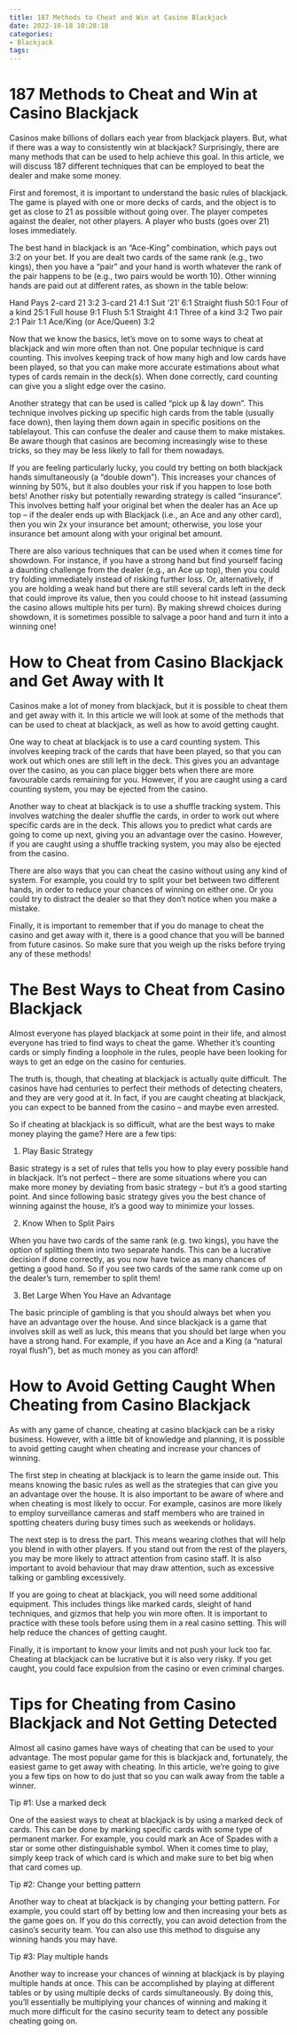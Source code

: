 ```yaml
---
title: 187 Methods to Cheat and Win at Casino Blackjack 
date: 2022-10-18 10:28:18
categories:
- Blackjack
tags:
---
```



#  187 Methods to Cheat and Win at Casino Blackjack 

Casinos make billions of dollars each year from blackjack players. But, what if there was a way to consistently win at blackjack? Surprisingly, there are many methods that can be used to help achieve this goal. In this article, we will discuss 187 different techniques that can be employed to beat the dealer and make some money.

First and foremost, it is important to understand the basic rules of blackjack. The game is played with one or more decks of cards, and the object is to get as close to 21 as possible without going over. The player competes against the dealer, not other players. A player who busts (goes over 21) loses immediately.

The best hand in blackjack is an “Ace-King” combination, which pays out 3:2 on your bet. If you are dealt two cards of the same rank (e.g., two kings), then you have a “pair” and your hand is worth whatever the rank of the pair happens to be (e.g., two pairs would be worth 10). Other winning hands are paid out at different rates, as shown in the table below:

Hand Pays 2-card 21 3:2 3-card 21 4:1 Suit ‘21’ 6:1 Straight flush 50:1 Four of a kind 25:1 Full house 9:1 Flush 5:1 Straight 4:1 Three of a kind 3:2 Two pair 2:1 Pair 1:1 Ace/King (or Ace/Queen) 3:2

Now that we know the basics, let’s move on to some ways to cheat at blackjack and win more often than not. One popular technique is card counting. This involves keeping track of how many high and low cards have been played, so that you can make more accurate estimations about what types of cards remain in the deck(s). When done correctly, card counting can give you a slight edge over the casino.

Another strategy that can be used is called “pick up & lay down”. This technique involves picking up specific high cards from the table (usually face down), then laying them down again in specific positions on the tablelayout. This can confuse the dealer and cause them to make mistakes. Be aware though that casinos are becoming increasingly wise to these tricks, so they may be less likely to fall for them nowadays.

If you are feeling particularly lucky, you could try betting on both blackjack hands simultaneously (a “double down”). This increases your chances of winning by 50%, but it also doubles your risk if you happen to lose both bets! Another risky but potentially rewarding strategy is called “insurance”. This involves betting half your original bet when the dealer has an Ace up top – if the dealer ends up with Blackjack (i.e., an Ace and any other card), then you win 2x your insurance bet amount; otherwise, you lose your insurance bet amount along with your original bet amount.

There are also various techniques that can be used when it comes time for showdown. For instance, if you have a strong hand but find yourself facing a daunting challenge from the dealer (e.g., an Ace up top), then you could try folding immediately instead of risking further loss. Or, alternatively, if you are holding a weak hand but there are still several cards left in the deck that could improve its value, then you could choose to hit instead (assuming the casino allows multiple hits per turn). By making shrewd choices during showdown, it is sometimes possible to salvage a poor hand and turn it into a winning one!

#  How to Cheat from Casino Blackjack and Get Away with It 

Casinos make a lot of money from blackjack, but it is possible to cheat them and get away with it. In this article we will look at some of the methods that can be used to cheat at blackjack, as well as how to avoid getting caught.

One way to cheat at blackjack is to use a card counting system. This involves keeping track of the cards that have been played, so that you can work out which ones are still left in the deck. This gives you an advantage over the casino, as you can place bigger bets when there are more favourable cards remaining for you. However, if you are caught using a card counting system, you may be ejected from the casino.

Another way to cheat at blackjack is to use a shuffle tracking system. This involves watching the dealer shuffle the cards, in order to work out where specific cards are in the deck. This allows you to predict what cards are going to come up next, giving you an advantage over the casino. However, if you are caught using a shuffle tracking system, you may also be ejected from the casino.

There are also ways that you can cheat the casino without using any kind of system. For example, you could try to split your bet between two different hands, in order to reduce your chances of winning on either one. Or you could try to distract the dealer so that they don’t notice when you make a mistake.

Finally, it is important to remember that if you do manage to cheat the casino and get away with it, there is a good chance that you will be banned from future casinos. So make sure that you weigh up the risks before trying any of these methods!

#  The Best Ways to Cheat from Casino Blackjack 

Almost everyone has played blackjack at some point in their life, and almost everyone has tried to find ways to cheat the game. Whether it’s counting cards or simply finding a loophole in the rules, people have been looking for ways to get an edge on the casino for centuries.

The truth is, though, that cheating at blackjack is actually quite difficult. The casinos have had centuries to perfect their methods of detecting cheaters, and they are very good at it. In fact, if you are caught cheating at blackjack, you can expect to be banned from the casino – and maybe even arrested.

So if cheating at blackjack is so difficult, what are the best ways to make money playing the game? Here are a few tips: 

1) Play Basic Strategy

Basic strategy is a set of rules that tells you how to play every possible hand in blackjack. It’s not perfect – there are some situations where you can make more money by deviating from basic strategy – but it’s a good starting point. And since following basic strategy gives you the best chance of winning against the house, it’s a good way to minimize your losses.

2) Know When to Split Pairs

When you have two cards of the same rank (e.g. two kings), you have the option of splitting them into two separate hands. This can be a lucrative decision if done correctly, as you now have twice as many chances of getting a good hand. So if you see two cards of the same rank come up on the dealer’s turn, remember to split them!

3) Bet Large When You Have an Advantage

The basic principle of gambling is that you should always bet when you have an advantage over the house. And since blackjack is a game that involves skill as well as luck, this means that you should bet large when you have a strong hand. For example, if you have an Ace and a King (a “natural royal flush”), bet as much money as you can afford!

#  How to Avoid Getting Caught When Cheating from Casino Blackjack 

As with any game of chance, cheating at casino blackjack can be a risky business. However, with a little bit of knowledge and planning, it is possible to avoid getting caught when cheating and increase your chances of winning.

The first step in cheating at blackjack is to learn the game inside out. This means knowing the basic rules as well as the strategies that can give you an advantage over the house. It is also important to be aware of where and when cheating is most likely to occur. For example, casinos are more likely to employ surveillance cameras and staff members who are trained in spotting cheaters during busy times such as weekends or holidays.

The next step is to dress the part. This means wearing clothes that will help you blend in with other players. If you stand out from the rest of the players, you may be more likely to attract attention from casino staff. It is also important to avoid behaviour that may draw attention, such as excessive talking or gambling excessively.

If you are going to cheat at blackjack, you will need some additional equipment. This includes things like marked cards, sleight of hand techniques, and gizmos that help you win more often. It is important to practice with these tools before using them in a real casino setting. This will help reduce the chances of getting caught.

Finally, it is important to know your limits and not push your luck too far. Cheating at blackjack can be lucrative but it is also very risky. If you get caught, you could face expulsion from the casino or even criminal charges.

#  Tips for Cheating from Casino Blackjack and Not Getting Detected

Almost all casino games have ways of cheating that can be used to your advantage. The most popular game for this is blackjack and, fortunately, the easiest game to get away with cheating. In this article, we’re going to give you a few tips on how to do just that so you can walk away from the table a winner.

Tip #1: Use a marked deck

One of the easiest ways to cheat at blackjack is by using a marked deck of cards. This can be done by marking specific cards with some type of permanent marker. For example, you could mark an Ace of Spades with a star or some other distinguishable symbol. When it comes time to play, simply keep track of which card is which and make sure to bet big when that card comes up.

Tip #2: Change your betting pattern

Another way to cheat at blackjack is by changing your betting pattern. For example, you could start off by betting low and then increasing your bets as the game goes on. If you do this correctly, you can avoid detection from the casino’s security team. You can also use this method to disguise any winning hands you may have.

Tip #3: Play multiple hands

Another way to increase your chances of winning at blackjack is by playing multiple hands at once. This can be accomplished by playing at different tables or by using multiple decks of cards simultaneously. By doing this, you’ll essentially be multiplying your chances of winning and making it much more difficult for the casino security team to detect any possible cheating going on.